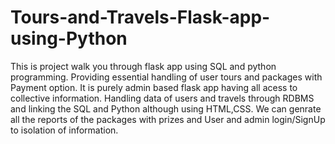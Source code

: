 # Tours-and-Travels-Flask-app-using-Python
This is project walk you through flask app using SQL and python programming. Providing essential handling of user tours and packages with Payment option. It is purely admin based flask app having all acess to collective information. 
Handling data of users and travels through RDBMS and linking the SQL and Python although using HTML,CSS. 
We can genrate all the reports of the packages with prizes and User and admin login/SignUp to isolation of information.
